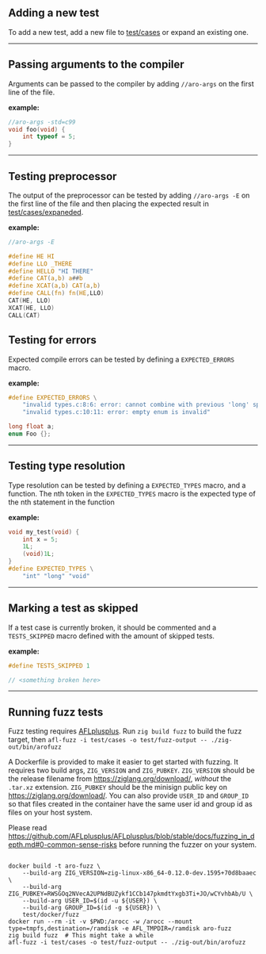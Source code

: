 ## Adding a new test
To add a new test, add a new file to [test/cases](/test/cases) or expand an existing one.

---
## Passing arguments to the compiler
Arguments can be passed to the compiler by adding `//aro-args` on the first line of the file.

**example:**
```c
//aro-args -std=c99
void foo(void) {
	int typeof = 5;
}

```
---
## Testing preprocessor
The output of the preprocessor can be tested by adding `//aro-args -E` on
the first line of the file and then placing the expected result in [test/cases/expaneded](/test/cases/expaned).

**example:**
```c
//aro-args -E

#define HE HI
#define LLO _THERE
#define HELLO "HI THERE"
#define CAT(a,b) a##b
#define XCAT(a,b) CAT(a,b)
#define CALL(fn) fn(HE,LLO)
CAT(HE, LLO)
XCAT(HE, LLO)
CALL(CAT)
```


## Testing for errors
Expected compile errors can be tested by defining a `EXPECTED_ERRORS` macro.

**example:**
```c
#define EXPECTED_ERRORS \
    "invalid types.c:8:6: error: cannot combine with previous 'long' specifier" \
    "invalid types.c:10:11: error: empty enum is invalid"

long float a;
enum Foo {};
```
---
## Testing type resolution
Type resolution can be tested by defining a `EXPECTED_TYPES` macro, and a function.
The nth token in the `EXPECTED_TYPES` macro is the expected type of the nth statement
in the function

**example:**
```c
void my_test(void) {
    int x = 5;
    1L;
    (void)1L;
}
#define EXPECTED_TYPES \
    "int" "long" "void"
```
---
## Marking a test as skipped
If a test case is currently broken, it should be commented and a `TESTS_SKIPPED` macro defined with the amount of skipped tests.

**example:**
```c
#define TESTS_SKIPPED 1

// <something broken here>
```
---
## Running fuzz tests
Fuzz testing requires [AFLplusplus](https://github.com/AFLplusplus/AFLplusplus). Run `zig build fuzz` to build the fuzz target,
then `afl-fuzz -i test/cases -o test/fuzz-output -- ./zig-out/bin/arofuzz`

A Dockerfile is provided to make it easier to get started with fuzzing. It requires two build args,
`ZIG_VERSION` and `ZIG_PUBKEY`. `ZIG_VERSION` should be the release filename from https://ziglang.org/download/, *without*
the `.tar.xz` extension. `ZIG_PUBKEY` should be the minisign public key on https://ziglang.org/download/. You can also
provide `USER_ID` and `GROUP_ID` so that files created in the container have the same user id and group id as files on
your host system.

Please read https://github.com/AFLplusplus/AFLplusplus/blob/stable/docs/fuzzing_in_depth.md#0-common-sense-risks before
running the fuzzer on your system.

```sh-session

docker build -t aro-fuzz \
    --build-arg ZIG_VERSION=zig-linux-x86_64-0.12.0-dev.1595+70d8baaec \
    --build-arg ZIG_PUBKEY=RWSGOq2NVecA2UPNdBUZykf1CCb147pkmdtYxgb3Ti+JO/wCYvhbAb/U \
    --build-arg USER_ID=$(id -u ${USER}) \
    --build-arg GROUP_ID=$(id -g ${USER}) \
    test/docker/fuzz
docker run --rm -it -v $PWD:/arocc -w /arocc --mount type=tmpfs,destination=/ramdisk -e AFL_TMPDIR=/ramdisk aro-fuzz
zig build fuzz  # This might take a while
afl-fuzz -i test/cases -o test/fuzz-output -- ./zig-out/bin/arofuzz
```
